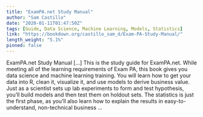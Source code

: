 ```yaml
---
title: "ExamPA.net Study Manual"
author: "Sam Castillo"
date: "2020-01-11T01:47:50Z"
tags: [Guide, Data Science, Machine Learning, Models, Statistics]
link: "https://bookdown.org/castillo_sam_d/Exam-PA-Study-Manual/"
length_weight: "5.1%"
pinned: false
---
```


ExamPA.net Study Manual [...] This is the study guide for ExamPA.net. While meeting all of the learning requirements of Exam PA, this book gives you data science and machine learning training. You will learn how to get your data into R, clean it, visualize it, and use models to derive business value. Just as a scientist sets up lab experiments to form and test hypothesis, you’ll build models and then test them on holdout sets. The statistics is just the first phase, as you’ll also learn how to explain the results in easy-to-understand, non-technical business ...
